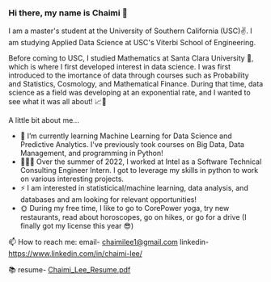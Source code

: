 ### Hi there, my name is Chaimi 👋

<!--
**chaimilee/chaimilee** is a ✨ _special_ ✨ repository because its `README.md` (this file) appears on your GitHub profile.

Here are some ideas to get you started:

- 🔭 I’m currently working on ...
- 🌱 I’m currently learning ...
- 👯 I’m looking to collaborate on ...
- 🤔 I’m looking for help with ...
- 💬 Ask me about ...
- 📫 How to reach me: ...
- 😄 Pronouns: ...
- ⚡ Fun fact: ...
-->
I am a master's student at the University of Southern California (USC)✌️. I am studying Applied Data Science at USC's Viterbi School of Engineering.


Before coming to USC, I studied Mathematics at Santa Clara University 🐎, which is where I first developed interest in data science. I was first introduced to the imortance of data through courses such as Probability and Statistics, Cosmology, and Mathematical Finance. During that time, data science as a field was developing at an exponential rate, and I wanted to see what it was all about! 📈💯


A little bit about me...

- 🌱 I’m currently learning Machine Learning for Data Science and Predictive Analytics. I've previously took courses on Big Data, Data Management, and programming in Python!
- 👩🏻‍💻 Over the summer of 2022, I worked at Intel as a Software Technical Consulting Engineer Intern. I got to leverage my skills in python to work on various interesting projects.
- ⚡ I am interested in statisticical/machine learning, data analysis, and databases and am looking for relevant opportunities!
- 🌞 During my free time, I like to go to CorePower yoga, try new restaurants, read about horoscopes, go on hikes, or go for a drive (I finally got my license this year 😎)




📫 How to reach me: 
email- chaimilee1@gmail.com
linkedin- https://www.linkedin.com/in/chaimi-lee/

📚 resume-  [Chaimi_Lee_Resume.pdf](https://github.com/chaimilee/chaimilee/files/9728566/Chaimi_Lee_Resume.pdf)
